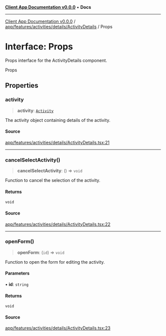 [**Client App Documentation v0.0.0**](../../../../../../README.md) • **Docs**

***

[Client App Documentation v0.0.0](../../../../../../README.md) / [app/features/activities/details/ActivityDetails](../README.md) / Props

# Interface: Props

Props interface for the ActivityDetails component.

 Props

## Properties

### activity

> **activity**: [`Activity`](../../../../../models/activity/interfaces/Activity.md)

The activity object containing details of the activity.

#### Source

[app/features/activities/details/ActivityDetails.tsx:21](https://github.com/jimmykurian/Reactivities/blob/85417055be40c93091219e6bba8d453667ca4663/client-app/src/app/features/activities/details/ActivityDetails.tsx#L21)

***

### cancelSelectActivity()

> **cancelSelectActivity**: () => `void`

Function to cancel the selection of the activity.

#### Returns

`void`

#### Source

[app/features/activities/details/ActivityDetails.tsx:22](https://github.com/jimmykurian/Reactivities/blob/85417055be40c93091219e6bba8d453667ca4663/client-app/src/app/features/activities/details/ActivityDetails.tsx#L22)

***

### openForm()

> **openForm**: (`id`) => `void`

Function to open the form for editing the activity.

#### Parameters

• **id**: `string`

#### Returns

`void`

#### Source

[app/features/activities/details/ActivityDetails.tsx:23](https://github.com/jimmykurian/Reactivities/blob/85417055be40c93091219e6bba8d453667ca4663/client-app/src/app/features/activities/details/ActivityDetails.tsx#L23)
